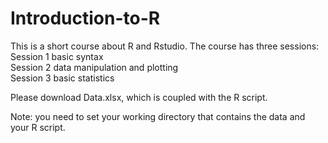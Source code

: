 # Introduction-to-R

This is a short course about R and Rstudio. The course has three sessions:   
Session 1 basic syntax   
Session 2 data manipulation and plotting  
Session 3 basic statistics  

Please download Data.xlsx, which is coupled with the R script. 

Note: you need to set your working directory that contains the data and your R script. 
